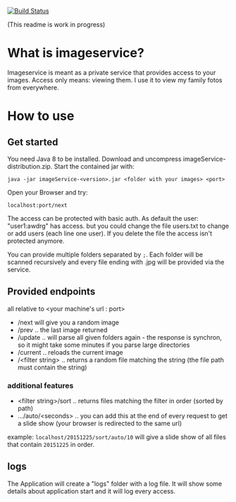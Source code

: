 [![Build Status](https://travis-ci.org/dermoritz/imageservice.svg?branch=develop)](https://travis-ci.org/dermoritz/imageservice)

(This readme is work in progress)

# What is imageservice?

Imageservice is meant as a private service that provides access to your images. Access only means: viewing them. I use it to view my family fotos from everywhere.

# How to use

## Get started

You need Java 8 to be installed. Download and uncompress imageService-distribution.zip. Start the contained jar with:

```
java -jar imageService-<version>.jar <folder with your images> <port>
```

Open your Browser and try:
```
localhost:port/next
```

The access can be protected with basic auth. As default the user: "user1:awdrg" has access. but you could change the file users.txt to change or add users (each line one user). If you delete the file the access isn't protected anymore.

You can provide multiple folders separated by `;`. Each folder will be scanned recursively and every file ending with .jpg will be provided via the service.

## Provided endpoints

all relative to &lt;your machine's url : port&gt;

* /next will give you a random image
* /prev .. the last image returned
* /update .. will parse all given folders again - the response is synchron, so it might take some minutes if you parse large directories
* /current .. reloads the current image
* /&lt;filter string&gt; .. returns a random file matching the string (the file path must contain the string)

### additional features

* &lt;filter string&gt;/sort .. returns files matching the filter in order (sorted by path)
* .../auto/&lt;seconds&gt; .. you can add this at the end of every request to get a slide show (your browser is redirected to the same url)

example: `localhost/20151225/sort/auto/10` will give a slide show of all files that contain `20151225` in order.

## logs

The Application will create a "logs" folder with a log file. It will show some details about application start and it will log every access.
